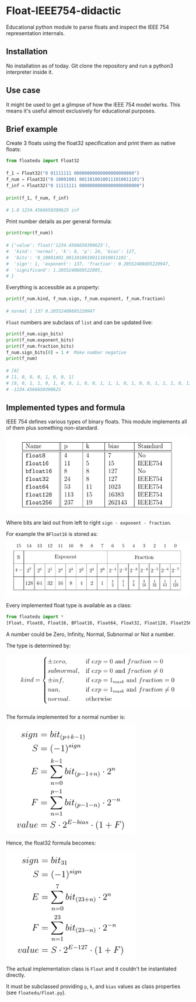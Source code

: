 # Float-IEEE754-didactic

Educational python module to parse floats and inspect the
IEEE 754 representation internals.

## Installation

No installation as of today.
Git clone the repository and run a python3 interpreter inside it. 

## Use case

It might be used to get a glimpse of how the IEEE 754 model works.
This means it's useful almost exclusively for educational
purposes.

## Brief example

Create 3 floats using the float32 specification and print them
as native floats:
```python
from floatedu import Float32

f_1 = Float32("0 01111111 00000000000000000000000")
f_num = Float32("0 10001001 00110100100111010011101")
f_inf = Float32("0 11111111 00000000000000000000000")

print(f_1, f_num, f_inf)

# 1.0 1234.4566650390625 inf
```

Print number details as per general formula:
```python
print(repr(f_num))

# {'value': float('1234.4566650390625'),
#  'kind': 'normal', 'k': 8, 'p': 24, 'bias': 127,
#  'bits': '0_10001001_00110100100111010011101',
#  'sign': 1, 'exponent': 137, 'fraction': 0.20552408695220947,
#  'significand': 1.2055240869522095,
# }
```

Everything is accessible as a property:
```python
print(f_num.kind, f_num.sign, f_num.exponent, f_num.fraction)

# normal 1 137 0.20552408695220947
```

`Float` numbers are subclass of `list` and can be updated live:
```python
print(f_num.sign_bits)
print(f_num.exponent_bits)
print(f_num.fraction_bits)
f_num.sign_bits[0] = 1 #  Make number negative
print(f_num)

# [0]
# [1, 0, 0, 0, 1, 0, 0, 1]
# [0, 0, 1, 1, 0, 1, 0, 0, 1, 0, 0, 1, 1, 1, 0, 1, 0, 0, 1, 1, 1, 0, 1]
# -1234.4566650390625
```

## Implemented types and formula

IEEE 754 defines various types of binary floats.
This module implements all of them plus something non-standard.

![IEEE 754 bits layouts](doc/img/tb_pk_bits.png "IEEE 754 bits layouts")

Where bits are laid out from left to right `sign - exponent - fraction`.

For example the `BFloat16` is stored as:

![BFloat16 bits layout](doc/img/tb_bfloat16_bits.png "BFloat16 bits layout")

Every implemented float type is available as a class:
```python
from floatedu import *
[Float, Float8, Float16, BFloat16, Float64, Float32, Float128, Float256]
```

A number could be Zero, Infinity, Normal, Subnormal or Not a number.

The type is determined by:

![Float type algorithm](doc/img/eq_float_type.png "Float type algorithm")

The formula implemented for a normal number is:

[eq_float_value]: doc/img/eq_float_value.png "General formula"
![General formula for floats][eq_float_value]

Hence, the float32 formula becomes:

[eq_float32_value]: doc/img/eq_float32_value.png "float32 formula"
![Formula for float32][eq_float32_value]

The actual implementation class is `Float` and it couldn't be instantiated
directly.

It must be subclassed providing `p`, `k`, and `bias`
values as class properties (see `floatedu/Float.py`).
